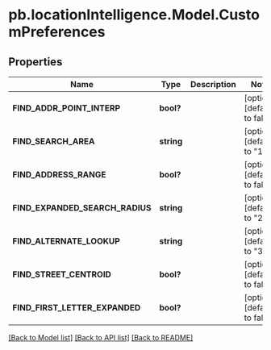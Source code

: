 # pb.locationIntelligence.Model.CustomPreferences
## Properties

Name | Type | Description | Notes
------------ | ------------- | ------------- | -------------
**FIND_ADDR_POINT_INTERP** | **bool?** |  | [optional] [default to false]
**FIND_SEARCH_AREA** | **string** |  | [optional] [default to "1"]
**FIND_ADDRESS_RANGE** | **bool?** |  | [optional] [default to false]
**FIND_EXPANDED_SEARCH_RADIUS** | **string** |  | [optional] [default to "25"]
**FIND_ALTERNATE_LOOKUP** | **string** |  | [optional] [default to "3"]
**FIND_STREET_CENTROID** | **bool?** |  | [optional] [default to false]
**FIND_FIRST_LETTER_EXPANDED** | **bool?** |  | [optional] [default to false]

[[Back to Model list]](../README.md#documentation-for-models) [[Back to API list]](../README.md#documentation-for-api-endpoints) [[Back to README]](../README.md)


